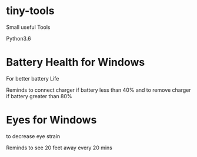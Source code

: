 # tiny-tools
Small useful Tools

Python3.6

# Battery Health for Windows
For better battery Life

Reminds to connect charger if battery less than 40%
and to remove charger if battery greater than 80%

# Eyes for Windows
to decrease eye strain

Reminds to see 20 feet away every 20 mins
